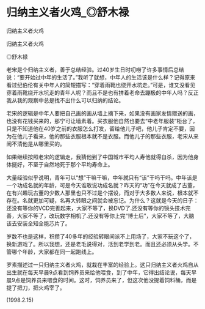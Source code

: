 # 归纳主义者火鸡_◎舒木禄

归纳主义者火鸡

归纳主义者火鸡

◎舒木禄

老宋是个归纳主义者，善于总结经验。过40岁生日时叨唠了许多事情后总结说：“要开始过中年的生活了。”我听了就想，中年人的生活该是什么样？记得原来看过纪伯伦有关中年人的简短描写：“穿着雨靴也绕开水坑走。”可是，谁又没看见穿着雨靴绕开水坑走的青年人呢？而且不是也有拼着老命去蹦极的中年人吗？反正我从我的观察中总是找不出什么可以归纳的结论。

老宋的逻辑是中年人要把自己画的画从墙上摘下来，如果没有画家友情赠送的画，也没有花钱买来的，那宁可让墙素着。买衣服他自然也要去“中老年服装”柜台了，只是不知道他在40岁之前的衣服怎么打发，留给他儿子吧，他儿子肯定不要，因为在他儿子看来，他的那些衣服根本就不是衣服。而他儿子的那些衣服，老宋从来闹不清他是从哪里买的。

如果继续按照老宋的逻辑走，我猜他到了中国城市平均人寿他就得自杀，因为他身体挺好，不至于自然地死于那个平均寿命上。

大量经验似乎说明，青年可以“想”干嘛干嘛，中年就只有“该”干吗干吗。中年该是一个功成名就的年龄，可是今天谁敢说功成名就？昨天的“功”在今天就成了古董，在有兴趣玩古董的少数人那里也只不过是个摆设，而对于大多数人来说，根本就不存在。名就更加可疑，名再大转眼之间就会被忘记。为什么？这就是今天的日子：还没有等你的VCD完善起来，大家不等了，换DVD了.还没有等你的镜头技术完善，大家不等了，改玩数字相机了.还没有等你上完“博士后”，大家不等了，大脑该去安装全知全能芯片了。

岁数不也是这样，积攒了40多年的经验转眼间派不上用场了，大家不玩这个了，换新游戏了。所以我想，还是老毛说得对，活到老学到老。而且还必须从头学。不管哪个年龄，大家都在同一起跑线上。

罗素描述过一只归纳主义者火鸡，就栽在丰富的经验上。这只归纳主义者火鸡自从出生就在每天早晨9点看到饲养员来给他喂食，到了中年，它得出结论说，每天早晨9点是饲养员来喂食的时间。这时，饲养员来了，但这次他没提着饲料桶，而是提了把刀，把火鸡宰了。

(1998.2.15)